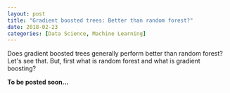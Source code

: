 ```yaml
---
layout: post
title: "Gradient boosted trees: Better than random forest?"
date: 2018-02-23
categories: [Data Science, Machine Learning]
---
```


Does gradient boosted trees generally perform better than random forest? Let's see that. But, first what is random forest and what is gradient boosting?

**To be posted soon...**

